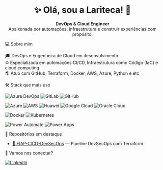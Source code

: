 <h1 align="center">✨ Olá, sou a Lariteca! 🚀</h1>

<p align="center">
  <strong>DevOps & Cloud Engineer</strong> <br/>
  Apaixonada por automações, infraestrutura e construir experiências com propósito.
</p>

💻 Sobre mim

🎓 DevOps e Engenheira de Cloud em desenvolvimento  
⚙️ Especializada em automações CI/CD, Infraestrutura como Código (IaC) e cloud computing  
🌎 Atuo com GitHub, Terraform, Docker, AWS, Azure, Python e etc

🛠️ Stack que mais uso

![Azure DevOps](https://img.shields.io/badge/-Azure%20DevOps-0078D7?style=flat&logo=azuredevops&logoColor=white)
![GitLab](https://img.shields.io/badge/-GitLab-FC6D26?style=flat&logo=gitlab&logoColor=white)
![GitHub](https://img.shields.io/badge/-GitHub-181717?style=flat&logo=github)

![Azure](https://img.shields.io/badge/-Azure-0078D4?style=flat&logo=microsoftazure&logoColor=white)
![AWS](https://img.shields.io/badge/-AWS-232F3E?style=flat&logo=amazonaws&logoColor=white)
![Huawei](https://img.shields.io/badge/-Huawei-FF0000?style=flat&logo=huawei&logoColor=white)
![Google Cloud](https://img.shields.io/badge/-GCP-4285F4?style=flat&logo=googlecloud&logoColor=white)
![Oracle Cloud](https://img.shields.io/badge/-Oracle-E60000?style=flat&logo=oracle&logoColor=white)

![Docker](https://img.shields.io/badge/-Docker-2496ED?style=flat&logo=docker&logoColor=white)
![Kubernetes](https://img.shields.io/badge/-Kubernetes-326CE5?style=flat&logo=kubernetes&logoColor=white)

![Power Automate](https://img.shields.io/badge/-Power%20Automate-0066FF?style=flat&logo=microsoftpowerautomate&logoColor=white)
![Power Apps](https://img.shields.io/badge/-Power%20Apps-742774?style=flat&logo=powerapps&logoColor=white)


📌 Repositórios em destaque

- [🔐 FIAP-CICD-DevSecOps](https://github.com/Lariteca/FIAP-CICD-DevSecOps) — Pipeline DevSecOps com Terraform


💬 Vamos nos conectar?

[![LinkedIn](https://img.shields.io/badge/-LinkedIn-0A66C2?style=flat&logo=linkedin&logoColor=white)](https://www.linkedin.com/in/lariteca)

